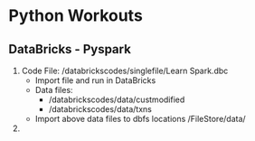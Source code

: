 # Python Workouts
## DataBricks - Pyspark
1. Code File: /databrickscodes/singlefile/Learn Spark.dbc
    - Import file and run in DataBricks
    - Data files:
        - /databrickscodes/data/custmodified
        - /databrickscodes/data/txns
    - Import above data files to dbfs locations /FileStore/data/
2. 

